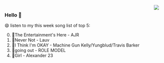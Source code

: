 <img align="right"  src="https://github-readme-stats.vercel.app/api/top-langs/?username=sohyunQVQ" />

### Hello 👋

😄 listen to my this week song list of top 5:

0. 🌈The Entertainment's Here - AJR
1. 🌈Never Not - Lauv
2. 🌈I Think I'm OKAY - Machine Gun Kelly/Yungblud/Travis Barker
3. 🌈going out - ROLE MODEL
4. 🌈Girl - Alexander 23

